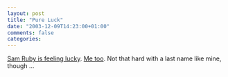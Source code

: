 ```yaml
---
layout: post
title: "Pure Luck"
date: "2003-12-09T14:23:00+01:00"
comments: false
categories: 
---
```


<p><a href="http://www.intertwingly.net/blog/1666.html" title="Sam Ruby: I'm feeling lucky">Sam Ruby is feeling lucky</a>. <a href="http://www.google.com/search?q=tilkov&amp;btnI=I'm+Feeling+Lucky">Me too</a>. Not that hard with a last name like mine, though &#8230;</p>


